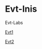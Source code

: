 # Evt-Inis
Evt-Labs

[Evt1](https://splendorous-marshmallow-3bfdcc.netlify.app/evt1/evt1)

[Evt2](https://splendorous-marshmallow-3bfdcc.netlify.app/evt2/evt2)

